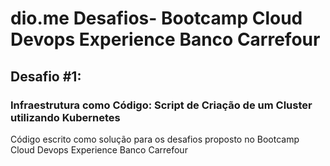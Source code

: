 # dio.me Desafios- Bootcamp Cloud Devops Experience Banco Carrefour

## Desafio #1:
### Infraestrutura como Código: Script de Criação de um Cluster utilizando Kubernetes


Código escrito como solução para os desafios proposto no Bootcamp Cloud Devops Experience Banco Carrefour
